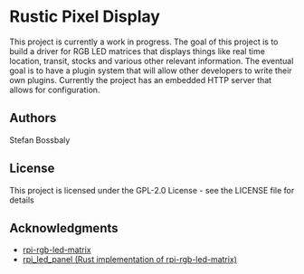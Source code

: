 # Rustic Pixel Display

This project is currently a work in progress. The goal of this project is to build a driver for
RGB LED matrices that displays things like real time location, transit, stocks and various other
relevant information. The eventual goal is to have a plugin system that will allow other developers
to write their own plugins. Currently the project has an embedded HTTP server that allows for configuration.

## Authors

Stefan Bossbaly

## License

This project is licensed under the GPL-2.0 License - see the LICENSE file for details

## Acknowledgments

- [rpi-rgb-led-matrix](https://github.com/hzeller/rpi-rgb-led-matrix)
- [rpi_led_panel (Rust implementation of rpi-rgb-led-matrix)](https://github.com/EmbersArc/rpi_led_panel)
